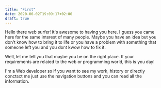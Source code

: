 ```yaml
---
title: "First"
date: 2020-06-02T19:09:17+02:00
draft: true
---
```


Hello there web surfer! it's awesome to having you here. I guess you came here for the same interest of many people. Maybe you have an idea but you don't know how to bring it to life or you have a problem with something that someone left you and you dont kwow how to fix it.

Well, let me tell you that maybe you be on the right place. If your requirements are related to the web or programming world, this is you day!

I'm a Web developer so if you want to see my work, history or directly conctact me just use the navigation buttons and you can read all the information.
